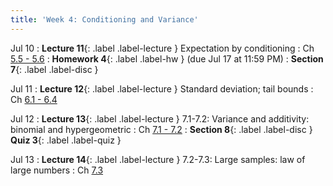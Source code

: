 ```yaml
---
title: 'Week 4: Conditioning and Variance'
---
```


Jul 10
: **Lecture 11**{: .label .label-lecture } Expectation by conditioning
    : Ch [5.5 - 5.6](http://stat88.org/textbook/content/Chapter_05/05_Conditional_Expectation.html)
: **Homework 4**{: .label .label-hw } (due Jul 17 at 11:59 PM)
: **Section 7**{: .label .label-disc }

Jul 11
: **Lecture 12**{: .label .label-lecture } Standard deviation; tail bounds
    : Ch [6.1 - 6.4](http://stat88.org/textbook/content/Chapter_06/00_Measuring_Variability.html)


Jul 12
: **Lecture 13**{: .label .label-lecture } 7.1-7.2: Variance and additivity: binomial and hypergeometric
    : Ch [7.1 - 7.2](http://stat88.org/textbook/content/Chapter_07/00_The_Variance_of_a_Sum.html)
: **Section 8**{: .label .label-disc } **Quiz 3**{: .label .label-quiz }

Jul 13
: **Lecture 14**{: .label .label-lecture } 7.2-7.3: Large samples: law of large numbers
    : Ch [7.3](http://stat88.org/textbook/content/Chapter_07/03_The_Law_of_Averages.html)
